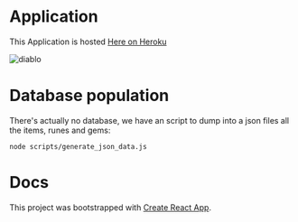 # Application
This Application is hosted [Here on Heroku](https://diablolpf.herokuapp.com/)

![diablo](https://user-images.githubusercontent.com/4305276/94507692-b5416600-01e6-11eb-8238-76b72043cdde.png)

# Database population

There's actually no database, we have an script to dump into a json files all the items, runes and gems:

``` 
node scripts/generate_json_data.js
```

# Docs
This project was bootstrapped with [Create React App](https://github.com/facebook/create-react-app).